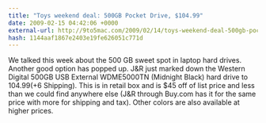 ```yaml
---
title: "Toys weekend deal: 500GB Pocket Drive, $104.99"
date: 2009-02-15 04:42:06 +0000
external-url: http://9to5mac.com/2009/02/14/toys-weekend-deal-500gb-pocket-drive-104-99/
hash: 1144aaf1867e2403e19fe626051c771d
---
```


We talked this week about the 500 GB sweet spot in laptop hard drives.  Another good option has popped up.  J&R just marked down the Western Digital 500GB USB External WDME5000TN (Midnight Black) hard drive to $104.99(+$6 Shipping).   This is in retail box and is $45 off of list price and less than we could find anywhere else (J&R through Buy.com has it for the same price with more for shipping and tax).  Other colors are also available at higher prices.
